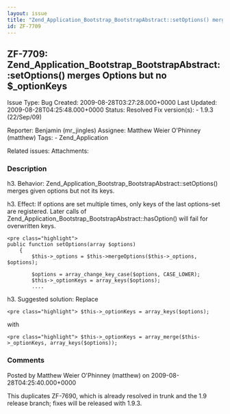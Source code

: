 ```yaml
---
layout: issue
title: "Zend_Application_Bootstrap_BootstrapAbstract::setOptions() merges Options but no $_optionKeys"
id: ZF-7709
---
```


ZF-7709: Zend\_Application\_Bootstrap\_BootstrapAbstract::setOptions() merges Options but no $\_optionKeys
----------------------------------------------------------------------------------------------------------

 Issue Type: Bug Created: 2009-08-28T03:27:28.000+0000 Last Updated: 2009-08-28T04:25:48.000+0000 Status: Resolved Fix version(s): - 1.9.3 (22/Sep/09)
 
 Reporter:  Benjamin (mr\_jingles)  Assignee:  Matthew Weier O'Phinney (matthew)  Tags: - Zend\_Application
 
 Related issues: 
 Attachments: 
### Description

h3. Behavior: Zend\_Application\_Bootstrap\_BootstrapAbstract::setOptions() merges given options but not its keys.

h3. Effect: If options are set multiple times, only keys of the last options-set are registered. Later calls of Zend\_Application\_Bootstrap\_BootstrapAbstract::hasOption() will fail for overwritten keys.

 
    <pre class="highlight"> 
    public function setOptions(array $options)
        {
            $this->_options = $this->mergeOptions($this->_options, $options);
    
            $options = array_change_key_case($options, CASE_LOWER);
            $this->_optionKeys = array_keys($options);
            ....


h3. Suggested solution: Replace

 
    <pre class="highlight"> $this->_optionKeys = array_keys($options);


with

 
    <pre class="highlight"> $this->_optionKeys = array_merge($this->_optionKeys, array_keys($options));


 

 

### Comments

Posted by Matthew Weier O'Phinney (matthew) on 2009-08-28T04:25:40.000+0000

This duplicates ZF-7690, which is already resolved in trunk and the 1.9 release branch; fixes will be released with 1.9.3.

 

 
